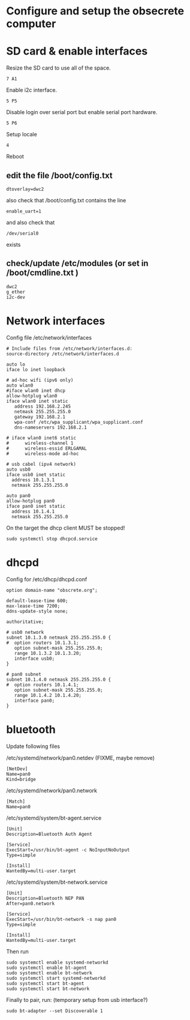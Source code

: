 # Configure and setup the obsecrete computer

# SD card & enable interfaces

Resize the SD card to use all of the space.

    7 A1

Enable i2c interface.

    5 P5

Disable login over serial port but enable serial port hardware.

	5 P6

Setup locale

    4

Reboot

## edit the file /boot/config.txt

    dtoverlay=dwc2

also check that /boot/config.txt contains the line

	enable_uart=1

and also check that 

    /dev/serial0 

exists	

## check/update /etc/modules (or set in /boot/cmdline.txt )

	dwc2
	g_ether
	i2c-dev

# Network interfaces

Config file /etc/network/interfaces

    # Include files from /etc/network/interfaces.d:
    source-directory /etc/network/interfaces.d

    auto lo
    iface lo inet loopback

    # ad-hoc wifi (ipv6 only)
    auto wlan0
    #iface wlan0 inet dhcp
    allow-hotplug wlan0
    iface wlan0 inet static	
       address 192.168.2.245
       netmask 255.255.255.0
       gateway 192.168.2.1
       wpa-conf /etc/wpa_supplicant/wpa_supplicant.conf       
       dns-nameservers 192.168.2.1

    # iface wlan0 inet6 static
    #      wireless-channel 1
    #      wireless-essid ERLGAMAL
    #      wireless-mode ad-hoc

    # usb cabel (ipv4 network)
    auto usb0
    iface usb0 inet static
      address 10.1.3.1
      netmask 255.255.255.0

    auto pan0
    allow-hotplug pan0
    iface pan0 inet static
      address 10.1.4.1
      netmask 255.255.255.0

On the target the dhcp client MUST be stopped!

    sudo systemctl stop dhcpcd.service

# dhcpd

Config for /etc/dhcp/dhcpd.conf

    option domain-name "obscrete.org";

    default-lease-time 600;
    max-lease-time 7200;
    ddns-update-style none;

    authoritative;

    # usb0 network
    subnet 10.1.3.0 netmask 255.255.255.0 {
    #  option routers 10.1.3.1;
       option subnet-mask 255.255.255.0;
       range 10.1.3.2 10.1.3.20;
       interface usb0;
    }

    # pan0 subnet
    subnet 10.1.4.0 netmask 255.255.255.0 {
    #  option routers 10.1.4.1;
       option subnet-mask 255.255.255.0;
       range 10.1.4.2 10.1.4.20;
       interface pan0;
    }
	
# bluetooth

Update following files

/etc/systemd/network/pan0.netdev (FIXME, maybe remove)

	[NetDev]
	Name=pan0
	Kind=bridge


/etc/systemd/network/pan0.network

    [Match]
	Name=pan0


/etc/systemd/system/bt-agent.service

	[Unit]
	Description=Bluetooth Auth Agent

	[Service]
	ExecStart=/usr/bin/bt-agent -c NoInputNoOutput
	Type=simple

	[Install]
	WantedBy=multi-user.target
	
/etc/systemd/system/bt-network.service	

    [Unit]
	Description=Bluetooth NEP PAN
	After=pan0.network
	
	[Service]
	ExecStart=/usr/bin/bt-network -s nap pan0
	Type=simple
     
	[Install]
	WantedBy=multi-user.target
	
Then run

	sudo systemctl enable systemd-networkd
	sudo systemctl enable bt-agent
	sudo systemctl enable bt-network
	sudo systemctl start systemd-networkd
	sudo systemctl start bt-agent
	sudo systemctl start bt-network

	
Finally to pair, run: (temporary setup from usb interface?)

    sudo bt-adapter --set Discoverable 1
